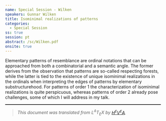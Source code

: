 ```yaml
---
name: Special Session - Wilken
speakers: Gunnar Wilken
title: Isominimal realizations of patterns
categories:
  - Special Session
ss: true
session: pt
abstract: /sc/Wilken.pdf
onsite: true
---
```

<p>Elementary patterns of resemblance are ordinal notations that can be approached from both a combinatorial
and a semantic angle. The former derives from the observation that patterns are so-called respecting forests,
while the latter is tied to the existence of unique isominimal realizations in the ordinals when interpreting the edges of
patterns by elementary substructurehood. For patterns of order 1 the characterization of isominimal realizations is
quite perspicuous, whereas patterns of order 2 already pose challenges, some of which I will address in my talk.</p><!--CUT END -->
<!--HTMLFOOT-->
<!--ENDHTML-->
<!--FOOTER-->
<hr style="height:2"><blockquote class="quote"><em>This document was translated from L<sup>A</sup>T<sub>E</sub>X by
</em><a href="http://hevea.inria.fr/index.html"><em>H</em><em><span style="font-size:small"><sup>E</sup></span></em><em>V</em><em><span style="font-size:small"><sup>E</sup></span></em><em>A</em></a><em>.</em></blockquote>
